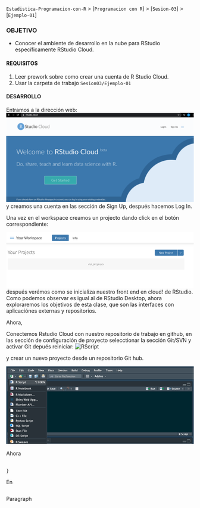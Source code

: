 `Estadistica-Programacion-con-R` > [`Programacion con R`] > [`Sesion-03`] > [`Ejemplo-01`] 
### OBJETIVO
- Conocer el ambiente de desarrollo en la nube para RStudio específicamente RStudio Cloud.

#### REQUISITOS
1. Leer prework sobre como crear una cuenta de R Studio Cloud.
1. Usar la carpeta de trabajo `Sesion03/Ejemplo-01`

#### DESARROLLO

Entramos a la dirección web: 
![RScloud](../images/Rstudiocloud.png)
y creamos una cuenta en las sección de Sign Up, después hacemos Log In. 


Una vez en el workspace creamos un projecto dando click en el botón correspondiente: 

![RScloud](../images/Rcloudproject.png)
después verémos como se inicializa nuestro front end en cloud! de RStudio. Como podemos observar es igual al de RStudio Desktop, ahora exploraremos los objetivos de esta clase, que son las interfaces con aplicaciónes externas y repositorios.

Ahora, 

Conectemos Rstudio Cloud con nuestro repositorio de trabajo en github, en las sección de configuración de proyecto selecctionar la sección Git/SVN y activar Git depués reiniciar:
![RScript](../images/Rstudioprojectrestart.png)

y crear un nuevo proyecto desde un repositorio Git hub. 

![RScript](../images/RScript.png)

Ahora 
```{r}

}
```
En 
```{r}

```
Paragraph
